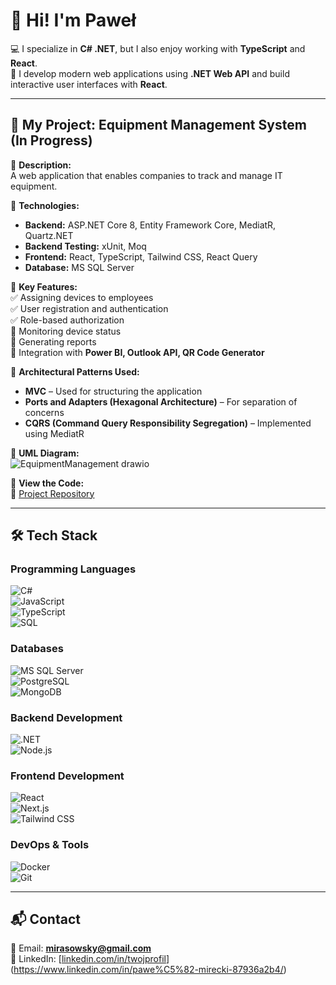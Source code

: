 # 👋 Hi! I'm Paweł

💻 I specialize in **C# .NET**, but I also enjoy working with **TypeScript** and **React**.  
🚀 I develop modern web applications using **.NET Web API** and build interactive user interfaces with **React**.  

---

## 📌 My Project: Equipment Management System (In Progress)

🔹 **Description:**  
A web application that enables companies to track and manage IT equipment.  

🔹 **Technologies:**  
- **Backend:** ASP.NET Core 8, Entity Framework Core, MediatR, Quartz.NET  
- **Backend Testing:** xUnit, Moq  
- **Frontend:** React, TypeScript, Tailwind CSS, React Query  
- **Database:** MS SQL Server  

🔹 **Key Features:**  
✅ Assigning devices to employees  
✅ User registration and authentication  
✅ Role-based authorization  
🔄 Monitoring device status  
🔄 Generating reports  
🔄 Integration with **Power BI, Outlook API, QR Code Generator**  

🔹 **Architectural Patterns Used:**  
- **MVC** – Used for structuring the application  
- **Ports and Adapters (Hexagonal Architecture)** – For separation of concerns  
- **CQRS (Command Query Responsibility Segregation)** – Implemented using MediatR  

🔹 **UML Diagram:**  
![EquipmentManagement drawio](https://github.com/user-attachments/assets/4fc8193e-f69b-4193-9e6e-e1b35e35756e)

🔹 **View the Code:**  
📂 [Project Repository](https://github.com/Sarim401/Sarim401-EquipmentManagement)  

---

## 🛠 Tech Stack  

### **Programming Languages**  
![C#](https://img.shields.io/badge/C%23-239120?style=for-the-badge&logo=c-sharp&logoColor=white)  
![JavaScript](https://img.shields.io/badge/JavaScript-F7DF1E?style=for-the-badge&logo=javascript&logoColor=black)  
![TypeScript](https://img.shields.io/badge/TypeScript-007ACC?style=for-the-badge&logo=typescript&logoColor=white)  
![SQL](https://img.shields.io/badge/SQL-4479A1?style=for-the-badge&logo=postgresql&logoColor=white)  

### **Databases**  
![MS SQL Server](https://img.shields.io/badge/MSSQL-CC2927?style=for-the-badge&logo=microsoft-sql-server&logoColor=white)  
![PostgreSQL](https://img.shields.io/badge/PostgreSQL-316192?style=for-the-badge&logo=postgresql&logoColor=white)  
![MongoDB](https://img.shields.io/badge/MongoDB-47A248?style=for-the-badge&logo=mongodb&logoColor=white)  

### **Backend Development**  
![.NET](https://img.shields.io/badge/.NET-512BD4?style=for-the-badge&logo=dotnet&logoColor=white)  
![Node.js](https://img.shields.io/badge/Node.js-43853D?style=for-the-badge&logo=node.js&logoColor=white)  

### **Frontend Development**  
![React](https://img.shields.io/badge/React-61DAFB?style=for-the-badge&logo=react&logoColor=black)  
![Next.js](https://img.shields.io/badge/Next.js-000000?style=for-the-badge&logo=next.js&logoColor=white)  
![Tailwind CSS](https://img.shields.io/badge/TailwindCSS-06B6D4?style=for-the-badge&logo=tailwindcss&logoColor=white)  

### **DevOps & Tools**  
![Docker](https://img.shields.io/badge/Docker-2496ED?style=for-the-badge&logo=docker&logoColor=white)  
![Git](https://img.shields.io/badge/Git-F05032?style=for-the-badge&logo=git&logoColor=white)  

---

## 📬 Contact  
📧 Email: **mirasowsky@gmail.com**  
🔗 LinkedIn: [[linkedin.com/in/twojprofil](https://linkedin.com/in/twojprofil)](https://www.linkedin.com/in/pawe%C5%82-mirecki-87936a2b4/)  
